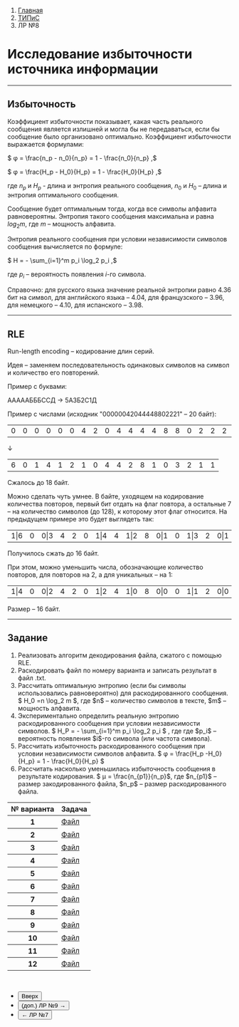 <ol class="breadcrumb">
  <li class="breadcrumb-item"><a href="{{ site.baseurl }}">Главная</a></li>
  <li class="breadcrumb-item"><a href="{{ site.baseurl }}/TIPiS/index.html">ТИПиС</a></li>
  <li class="breadcrumb-item active">ЛР №8</li>
</ol>

<nav>
  <ul></ul>
</nav>

# Исследование избыточности источника информации

___

## Избыточность 

Коэффициент избыточности показывает, какая часть реального сообщения является излишней и могла бы не передаваться, если бы сообщение было организовано оптимально. Коэффициент избыточности выражается формулами: 

$ φ = \frac{n_p - n_0}{n_p} = 1 - \frac{n_0}{n_p} ,$

$ φ = \frac{H_p - H_0}{H_p} = 1 - \frac{H_0}{H_p} ,$

где $n_p$ и $H_p$ - длина и энтропия реального сообщения, $n_0$ и $H_0$ – длина и энтропия оптимального сообщения.

Сообщение будет оптимальным тогда, когда все символы алфавита равновероятны.
Энтропия такого сообщения максимальна и равна $log_2m$, где $m$ – мощность алфавита.

Энтропия реального сообщения при условии независимости символов сообщения вычисляется по формуле:

$ H = - \sum_{i=1}^m p_i \log_2 p_i ,$

где $p_i$ – вероятность появления $i$-го символа. 

Справочно: для русского языка значение реальной энтропии равно 4.36 бит на символ, для английского языка – 4.04, для французского – 3.96, для немецкого – 4.10, для испанского – 3.98.

___

## RLE

Run-length encoding – кодирование длин серий.

Идея – заменяем последовательность одинаковых символов на символ и количество его повторений.

Пример с буквами:

АААААБББССД → 5А3Б2С1Д

Пример с числами (исходник "00000042044448802221" – 20 байт):

<div class="table-responsive">
<table class="table table-bordered">
  <tbody>
    <td>0</td>
    <td>0</td>
    <td>0</td>
    <td>0</td>
    <td>0</td>
    <td>0</td>
    <td>4</td>
    <td>2</td>
    <td>0</td>
    <td>4</td>
    <td>4</td>
    <td>4</td>
    <td>4</td>
    <td>8</td>
    <td>8</td>
    <td>0</td>
    <td>2</td>
    <td>2</td>
    <td>2</td>
    <td>1</td>
  </tbody>
</table>
</div>

↓

<div class="table-responsive">
<table class="table table-bordered">
  <tbody>
    <td>6</td>
    <td>0</td>
    <td class="table-active">1</td>
    <td class="table-active">4</td>
    <td>1</td>
    <td>2</td>
    <td class="table-active">1</td>
    <td class="table-active">0</td>
    <td>4</td>
    <td>4</td>
    <td class="table-active">2</td>
    <td class="table-active">8</td>
    <td>1</td>
    <td>0</td>
    <td class="table-active">3</td>
    <td class="table-active">2</td>
    <td>1</td>
    <td>1</td>
  </tbody>
</table>
</div>

Сжалось до 18 байт.

Можно сделать чуть умнее. В байте, уходящем на кодирование количества повторов, первый бит отдать на флаг повтора, а остальные 7 – на количество символов (до 128), к которому этот флаг относится. На предыдущем примере это будет выглядеть так:

<div class="table-responsive">
<table class="table table-bordered">
  <tbody>
    <td>1|6</td>
    <td>0</td>
    <td class="table-active">0|3</td>
    <td class="table-active">4</td>
    <td class="table-active">2</td>
    <td class="table-active">0</td>
    <td>1|4</td>
    <td>4</td>
    <td class="table-active">1|2</td>
    <td class="table-active">8</td>
    <td>0|1</td>
    <td>0</td>
    <td class="table-active">1|3</td>
    <td class="table-active">2</td>
    <td>0|1</td>
    <td>1</td>
  </tbody>
</table>
</div>

Получилось сжать до 16 байт.

При этом, можно уменьшить числа, обозначающие количество повторов, для повторов на 2, а для уникальных – на 1:

<div class="table-responsive">
<table class="table table-bordered">
  <tbody>
    <td>1|4</td>
    <td>0</td>
    <td class="table-active">0|2</td>
    <td class="table-active">4</td>
    <td class="table-active">2</td>
    <td class="table-active">0</td>
    <td>1|2</td>
    <td>4</td>
    <td class="table-active">1|0</td>
    <td class="table-active">8</td>
    <td>0|0</td>
    <td>0</td>
    <td class="table-active">1|1</td>
    <td class="table-active">2</td>
    <td>0|0</td>
    <td>1</td>
  </tbody>
</table>
</div>

Размер – 16 байт.

___

## Задание

<ol>
  <li>Реализовать алгоритм декодирования файла, сжатого с помощью RLE.</li>
  <li>Раскодировать файл по номеру варианта и записать результат в файл .txt.</li>
  <li>Рассчитать оптимальную энтропию (если бы символы использовались равновероятно) для раскодированного сообщения.
  $ H_0  =n \log_2  m $, где $n$ – количество символов в тексте, $m$ – мощность алфавита.
  </li>
  <li>Экспериментально определить реальную энтропию раскодированного сообщения при условии независимости символов.
  $ H_P  = - \sum_{i=1}^m p_i \log_2 p_i $ , где где $p_i$ – вероятность появления $i$-го символа (или частота символа). 
  </li>
  <li>Рассчитать избыточность раскодированного сообщения при условии независимости символов алфавита.
  $ φ = \frac{H_p -H_0}{H_p} = 1 - \frac{H_0}{H_p}  $
  </li>
  <li>Рассчитать насколько уменьшилась избыточность сообщения в результате кодирования. 
  $ μ = \frac{n_{p1}}{n_p}$, где $n_{p1}$ – размер закодированного файла, $n_p$ – размер раскодированного файла.
  </li>
</ol>

<table class="table table-hover">
   <thead>
     <tr>
       <th scope="col">№ варианта</th>
       <th scope="col">Задача</th>
     </tr>
   </thead>
   <tbody>
     <tr class="table-active">
       <th scope="row">1</th>
       <td><a href="{{ site.baseurl }}/files/TIPiS/rle1.bin">Файл</a></td>
     </tr>
     <tr class="table-primary">
       <th scope="row">2</th>
       <td><a class="link-dark" href="{{ site.baseurl }}/files/TIPiS/rle2.bin">Файл</a></td>
     </tr>
     <tr class="table-active">
       <th scope="row">3</th>
       <td><a href="{{ site.baseurl }}/files/TIPiS/rle3.bin">Файл</a></td>
     </tr>
     <tr class="table-primary">
       <th scope="row">4</th>
       <td><a class="link-dark" href="{{ site.baseurl }}/files/TIPiS/rle4.bin">Файл</a></td>
     </tr>
     <tr class="table-active">
       <th scope="row">5</th>
       <td><a href="{{ site.baseurl }}/files/TIPiS/rle5.bin">Файл</a></td>
     </tr>
     <tr class="table-primary">
       <th scope="row">6</th>
       <td><a class="link-dark" href="{{ site.baseurl }}/files/TIPiS/rle6.bin">Файл</a></td>
     </tr>
     <tr class="table-active">
       <th scope="row">7</th>
       <td><a href="{{ site.baseurl }}/files/TIPiS/rle7.bin">Файл</a></td>
     </tr>
     <tr class="table-primary">
       <th scope="row">8</th>
       <td><a class="link-dark" href="{{ site.baseurl }}/files/TIPiS/rle8.bin">Файл</a></td>
     </tr>
     <tr class="table-active">
       <th scope="row">9</th>
       <td><a href="{{ site.baseurl }}/files/TIPiS/rle9.bin">Файл</a></td>
     </tr>
     <tr class="table-primary">
       <th scope="row">10</th>
       <td><a class="link-dark" href="{{ site.baseurl }}/files/TIPiS/rle10.bin">Файл</a></td>
     </tr>
     <tr class="table-active">
       <th scope="row">11</th>
       <td><a href="{{ site.baseurl }}/files/TIPiS/rle11.bin">Файл</a></td>
     </tr>
     <tr class="table-primary">
       <th scope="row">12</th>
       <td><a class="link-dark" href="{{ site.baseurl }}/files/TIPiS/rle12.bin">Файл</a></td>
     </tr>
    </tbody>
</table>

<br>

<div class="row">
  <div class="col-lg-12">
   <ul class="list-unstyled">
     <li class="float-end">
       <button type="button" class="btn btn-outline-primary" onclick="window.location.href='#исследование-избыточности-источника-информации';">Вверх</button>
     </li>
     <li  class="float-end">
       <button type="button" class="btn btn-primary" onclick="window.location.href='{{ site.baseurl }}/TIPiS/labs/lab9.html';">(доп.) ЛР №9 →</button>
     </li>
     <li>
       <button type="button" class="btn btn-primary" onclick="window.location.href='{{ site.baseurl }}/TIPiS/labs/lab7.html';">← ЛР №7</button>
     </li>
   </ul>
  </div>
</div>